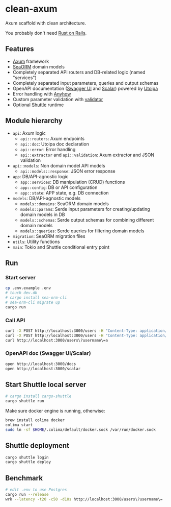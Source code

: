 # clean-axum

Axum scaffold with clean architecture.

You probably don't need [Rust on Rails](https://github.com/loco-rs/loco).

## Features

- [Axum](https://github.com/tokio-rs/axum) framework
- [SeaORM](https://github.com/SeaQL/sea-orm) domain models
- Completely separated API routers and DB-related logic (named "services")
- Completely separated input parameters, queries and output schemas
- OpenAPI documentation ([Swagger UI](https://clean-axum.shuttleapp.rs/docs) and [Scalar](https://clean-axum.shuttleapp.rs/scalar)) powered by [Utoipa](https://github.com/juhaku/utoipa)
- Error handling with [Anyhow](https://github.com/dtolnay/anyhow)
- Custom parameter validation with [validator](https://github.com/Keats/validator)
- Optional [Shuttle](https://www.shuttle.rs/) runtime

## Module hierarchy

- `api`: Axum logic
  - `api::routers`: Axum endpoints
  - `api::doc`: Utoipa doc declaration
  - `api::error`: Error handling
  - `api::extractor` and `api::validation`: Axum extractor and JSON validation
- `api::models`: Non domain model API models
  - `api::models::response`: JSON error response
- `app`: DB/API-agnostic logic
  - `app::services`: DB manipulation (CRUD) functions
  - `app::config`: DB or API configuration
  - `app::state`: APP state, e.g. DB connection
- `models`: DB/API-agnostic models
  - `models::domains`: SeaORM domain models
  - `models::params`: Serde input parameters for creating/updating domain models in DB
  - `models::schemas`: Serde output schemas for combining different domain models
  - `models::queries`: Serde queries for filtering domain models
- `migration`: SeaORM migration files
- `utils`: Utility functions
- `main`: Tokio and Shuttle conditional entry point

## Run

### Start server

```bash
cp .env.example .env
# touch dev.db
# cargo install sea-orm-cli
# sea-orm-cli migrate up
cargo run
```

### Call API

```bash
curl -X POST http://localhost:3000/users -H "Content-Type: application/json" -d '{"username":"aaa"}'
curl -X POST http://localhost:3000/users -H "Content-Type: application/json" -d '{"username":"abc"}'
curl http://localhost:3000/users\?username\=a
```

### OpenAPI doc (Swagger UI/Scalar)

```bash
open http://localhost:3000/docs
open http://localhost:3000/scalar
```

## Start Shuttle local server

```bash
# cargo install cargo-shuttle
cargo shuttle run
```

Make sure docker engine is running, otherwise:

```bash
brew install colima docker
colima start
sudo ln -sf $HOME/.colima/default/docker.sock /var/run/docker.sock
```

## Shuttle deployment

```bash
cargo shuttle login
cargo shuttle deploy
```

## Benchmark

```bash
# edit .env to use Postgres
cargo run --release
wrk --latency -t20 -c50 -d10s http://localhost:3000/users\?username\=
```

